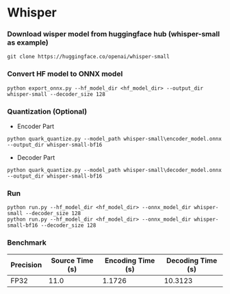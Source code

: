 # Whisper
### Download wisper model from huggingface hub (whisper-small as example)
```
git clone https://huggingface.co/openai/whisper-small
```
### Convert HF model to ONNX model
```
python export_onnx.py --hf_model_dir <hf_model_dir> --output_dir whisper-small --decoder_size 128
```
### Quantization (Optional)
- Encoder Part
```
python quark_quantize.py --model_path whisper-small\encoder_model.onnx --output_dir whisper-small-bf16
```
- Decoder Part
```
python quark_quantize.py --model_path whisper-small\decoder_model.onnx --output_dir whisper-small-bf16
```
### Run
```
python run.py --hf_model_dir <hf_model_dir> --onnx_model_dir whisper-small --decoder_size 128
python run.py --hf_model_dir <hf_model_dir> --onnx_model_dir whisper-small-bf16 --decoder_size 128
```
### Benchmark
| Precision | Source Time (s) | Encoding Time (s) | Decoding Time (s) |
|-----------|------------------|-------------------|-------------------|
| FP32      | 11.0             | 1.1726            | 10.3123           |

